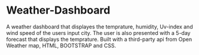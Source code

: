 # Weather-Dashboard

A weather dashboard that displayes the temprature, humidity, Uv-index and wind speed of the users input city.
The user is also presented with a 5-day forecast that displays the temprature. Built with a third-party api from Open Weather map, HTML, BOOTSTRAP and CSS.